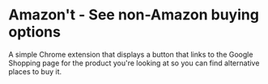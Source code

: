 # Amazon't - See non-Amazon buying options

A simple Chrome extension that displays a button that links to the Google Shopping page for the product you're looking at so you can find alternative places to buy it.
